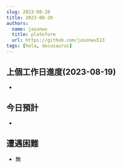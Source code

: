 ```yaml
---
slug: 2023-08-20
title: 2023-08-20
authors:
  name: jasonwu
  title: plateform
  url: https://github.com/jasonwu513
tags: [hola, docusaurus]
---
```



## 上個工作日進度(2023-08-19)
-  


## 今日預計

-  

## 遭遇困難

- 無
